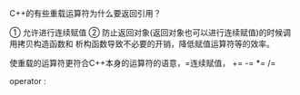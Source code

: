 C++的有些重载运算符为什么要返回引用？

① 允许进行连续赋值
② 防止返回对象(返回对象也可以进行连续赋值)的时候调用拷贝构造函数和
  析构函数导致不必要的开销，降低赋值运算符等的效率。

 使重载的运算符更符合C++本身的运算符的语意，=连续赋值， +=  -=  *= /= 

 operator :
 
